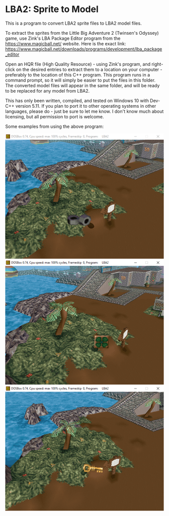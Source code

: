 # LBA2: Sprite to Model
This is a program to convert LBA2 sprite files to LBA2 model files.

To extract the sprites from the Little Big Adventure 2 (Twinsen's Odyssey) game, use Zink's LBA Package Editor program from the https://www.magicball.net/ website. Here is the exact link: https://www.magicball.net/downloads/programs/development/lba_package_editor

Open an HQR file (High Quality Resource) - using Zink's program, and right-click on the desired entries to extract them to a location on your computer - preferably to the location of this C++ program. This program runs in a command prompt, so it will simply be easier to put the files in this folder. The converted model files will appear in the same folder, and will be ready to be replaced for any model from LBA2.

This has only been written, compiled, and tested on Windows 10 with Dev-C++ version 5.11. If you plan to port it to other operating systems in other languages, please do - just be sure to let me know. I don't know much about licensing, but all permission to port is welcome.

Some examples from using the above program:

![](Images/Example_1.bmp)
![](Images/Example_2.bmp)
![](Images/Example_3.bmp)
